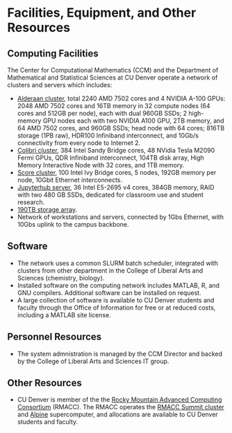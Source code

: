 # Facilities, Equipment, and Other Resources

## Computing Facilities 
The Center for Computational Mathematics (CCM) and the Department of Mathematical and Statistical Sciences at CU Denver operate a network of clusters and servers which includes:

*   [Alderaan cluster](../alderaan/), total 2240 AMD 7502 cores and 4 NVIDIA A-100 GPUs: 2048 AMD 7502 cores and 16TB memory in 32 compute nodes (64 cores and 512GB per node), each with dual 960GB SSDs; 2 high-memory GPU nodes each with two NVIDIA A100 GPU, 2TB memory, and 64 AMD 7502 cores, and 960GB SSDs; head node with 64 cores; 816TB storage (1PB raw), HDR100 Infiniband interconnect, and 10Gb/s connectivity from every node to Internet 2.
*   [Colibri cluster](../colibri/), 384 Intel Sandy Bridge cores, 48 NVidia Tesla M2090 Fermi GPUs, QDR Infiniband interconnect, 104TB disk array, High Memory Interactive Node with 32 cores, and 1TB memory.
*   [Score cluster](../score/), 100 Intel Ivy Bridge cores, 5 nodes, 192GB memory per node, 10Gbit Ethernet interconnects.
*   [Jupyterhub server](../jupyterhub/), 36 Intel E5-2695 v4  cores, 384GB memory, RAID with two 480 GB SSDs, dedicated for classroom use and student research.
*   [190TB storage array](../storage/).
*   Network of workstations and servers, connected by 1Gbs Ethernet, with 10Gbs uplink to the campus backbone.

## Software
*   The network uses a common SLURM batch scheduler, integrated with clusters from other department in the College of Liberal Arts and Sciences (chemistry, biology).
*   Installed software on the computing network includes MATLAB, R, and GNU compilers. Additional software can be installed on request. 
*   A large collection of software is available to CU Denver students and faculty through the Office of Information for free or at reduced costs, including a MATLAB site license.

## Personnel Resources

* The system admnistration is managed by the CCM Director and backed by the College of Liberal Arts and Sciences IT group. 

## Other Resources

* CU Denver is member of the the [Rocky Mountain Advanced Computing Consortium](https://rmacc.org) (RMACC). The RMACC operates the [RMACC Summit cluster](https://www.colorado.edu/rc/resources/summit) and [Alpine](https://www.colorado.edu/rc/alpine) supercomputer, and allocations are available to CU Denver students and faculty.
